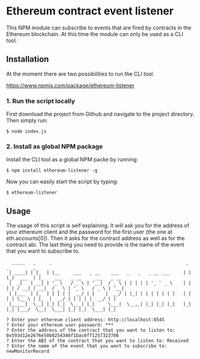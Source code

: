 # Ethereum contract event listener
This NPM module can subscribe to events that are fired by contracts in the Ethereum blockchain. At this
time the module can only be used as a CLI tool.

## Installation
At the moment there are two possibilities to run the CLI tool.

https://www.npmjs.com/package/ethereum-listener

### 1. Run the script locally
First download the project from Github and navigate to the project directory. 
Then simply run:

`$ node index.js`

### 2. Install as global NPM package
Install the CLI tool as a global NPM packe by running:

`$ npm install ethereum-listener -g`

Now you can easily start the script by typing:

`$ ethereum-listener`

## Usage
The usage of this script is self explaining. It will ask you for the address of your ethereum client and the
password for the first user (the one at eth.accounts[0]). Then it asks for the contract address as well as
for the contract abi. The last thing you need to provide is the name of the event that you want to subscribe to.

```
  _____   _     _                                                  _   _         _                                
 | ____| | |_  | |__     ___   _ __    ___   _   _   _ __ ___     | | (_)  ___  | |_    ___   _ __     ___   _ __ 
 |  _|   | __| | '_ \   / _ \ | '__|  / _ \ | | | | | '_ ` _ \    | | | | / __| | __|  / _ \ | '_ \   / _ \ | '__|
 | |___  | |_  | | | | |  __/ | |    |  __/ | |_| | | | | | | |   | | | | \__ \ | |_  |  __/ | | | | |  __/ | |   
 |_____|  \__| |_| |_|  \___| |_|     \___|  \__,_| |_| |_| |_|   |_| |_| |___/  \__|  \___| |_| |_|  \___| |_|   
                                                                                                                                                                                                                       
? Enter your ethereum client address: http://localhost:8545
? Enter your ethereum user password: ***
? Enter the address of the contract that you want to listen to: 0x593d12e2676e50b0254346f1bac6ff1257323706
? Enter the ABI of the contract that you want to listen to: Received
? Enter the name of the event that you want to subscribe to: newMonitorRecord
```
